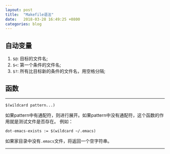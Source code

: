 ```yaml
---
layout: post
title:  "Makefile语法"
date:   2018-03-28 16:49:25 +0800
categories: blog 
---
```

## 自动变量
  1. `$@`: 目标的文件名;
  2. `$<`: 第一个条件的文件名;
  3. `$?`: 所有比目标新的条件的文件名，用空格分隔;

## 函数
----------
```
$(wildcard pattern...)
```
如果pattern中有通配符，则进行展开。如果pattern中没有通配符，这个函数的作用就是测试文件是否存在。
例如：
```
dot-emacs-exists := $(wildcard ~/.emacs)
```
如果家目录中没有`.emacs`文件，将返回一个空字符串。

----------
